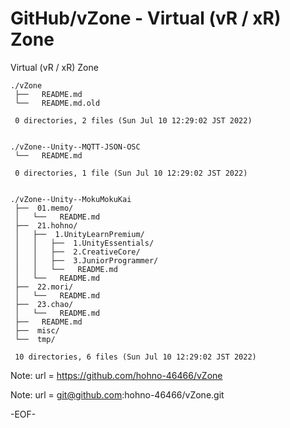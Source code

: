 # GitHub/vZone - Virtual (vR / xR) Zone

Virtual (vR / xR) Zone

    ./vZone
     ├──   README.md
     └──   README.md.old
     
     0 directories, 2 files (Sun Jul 10 12:29:02 JST 2022)


    ./vZone--Unity--MQTT-JSON-OSC
     └──   README.md
     
     0 directories, 1 file (Sun Jul 10 12:29:02 JST 2022)


    ./vZone--Unity--MokuMokuKai
     ├──  01.memo/
     │   └──   README.md
     ├──  21.hohno/
     │   ├──  1.UnityLearnPremium/
     │   │   ├──  1.UnityEssentials/
     │   │   ├──  2.CreativeCore/
     │   │   ├──  3.JuniorProgrammer/
     │   │   └──   README.md
     │   └──   README.md
     ├──  22.mori/
     │   └──   README.md
     ├──  23.chao/
     │   └──   README.md
     ├──   README.md
     ├──  misc/
     └──  tmp/
     
     10 directories, 6 files (Sun Jul 10 12:29:02 JST 2022)


Note:	url = https://github.com/hohno-46466/vZone

Note:	url = git@github.com:hohno-46466/vZone.git

-EOF-
